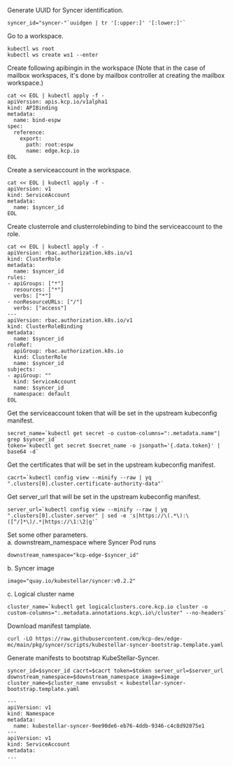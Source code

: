<!--kubestellar-syncer-1-syncer-gen-plugin-start-->
Generate UUID for Syncer identification.
```shell
syncer_id="syncer-"`uuidgen | tr '[:upper:]' '[:lower:]'`
```

Go to a workspace.
```shell
kubectl ws root
kubectl ws create ws1 --enter
```

Create following apibingin in the workspace (Note that in the case of mailbox workspaces, it's done by mailbox controller at creating the mailbox workspace.)
```shell
cat << EOL | kubectl apply -f -
apiVersion: apis.kcp.io/v1alpha1
kind: APIBinding
metadata:
  name: bind-espw
spec:
  reference:
    export:
      path: root:espw
      name: edge.kcp.io
EOL
```

Create a serviceaccount in the workspace.
```shell
cat << EOL | kubectl apply -f -
apiVersion: v1
kind: ServiceAccount
metadata:
  name: $syncer_id
EOL
```

Create clusterrole and clusterrolebinding to bind the serviceaccount to the role.
```shell
cat << EOL | kubectl apply -f -
apiVersion: rbac.authorization.k8s.io/v1
kind: ClusterRole
metadata:
  name: $syncer_id
rules:
- apiGroups: ["*"]
  resources: ["*"]
  verbs: ["*"]
- nonResourceURLs: ["/"]
  verbs: ["access"]
---
apiVersion: rbac.authorization.k8s.io/v1
kind: ClusterRoleBinding
metadata:
  name: $syncer_id
roleRef:
  apiGroup: rbac.authorization.k8s.io
  kind: ClusterRole
  name: $syncer_id
subjects:
- apiGroup: ""
  kind: ServiceAccount
  name: $syncer_id
  namespace: default
EOL
```

Get the serviceaccount token that will be set in the upstream kubeconfig manifest.
```shell
secret_name=`kubectl get secret -o custom-columns=":.metadata.name"| grep $syncer_id`
token=`kubectl get secret $secret_name -o jsonpath='{.data.token}' | base64 -d`
```

Get the certificates that will be set in the upstream kubeconfig manifest.
```shell
cacrt=`kubectl config view --minify --raw | yq ".clusters[0].cluster.certificate-authority-data"`
```

Get server_url that will be set in the upstream kubeconfig manifest.
```shell
server_url=`kubectl config view --minify --raw | yq ".clusters[0].cluster.server" | sed -e 's|https://\(.*\):\([^/]*\)/.*|https://\1:\2|g'`
```

Set some other parameters.</br>
a. downstream_namespace where Syncer Pod runs
```shell
downstream_namespace="kcp-edge-$syncer_id"
```
b. Syncer image
```shell
image="quay.io/kubestellar/syncer:v0.2.2"
```
c. Logical cluster name
```shell
cluster_name=`kubectl get logicalclusters.core.kcp.io cluster -o custom-columns=":.metadata.annotations.kcp\.io\/cluster" --no-headers`
```

Download manifest tamplate.
```shell
curl -LO https://raw.githubusercontent.com/kcp-dev/edge-mc/main/pkg/syncer/scripts/kubestellar-syncer-bootstrap.template.yaml
```

Generate manifests to bootstrap KubeStellar-Syncer.
```shell
syncer_id=$syncer_id cacrt=$cacrt token=$token server_url=$server_url downstream_namespace=$downstream_namespace image=$image cluster_name=$cluster_name envsubst < kubestellar-syncer-bootstrap.template.yaml
```
```
---
apiVersion: v1
kind: Namespace
metadata:
  name: kubestellar-syncer-9ee90de6-eb76-4ddb-9346-c4c8d92075e1
---
apiVersion: v1
kind: ServiceAccount
metadata:
...
```
<!--kubestellar-syncer-1-syncer-gen-plugin-end-->